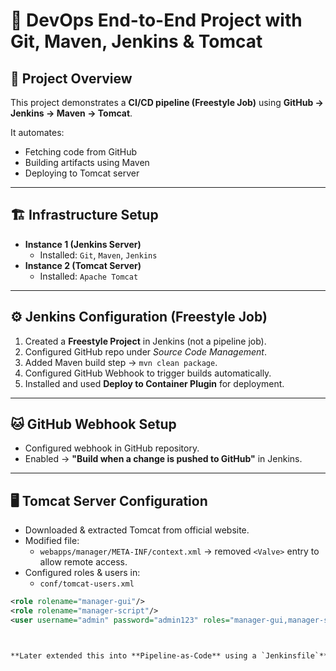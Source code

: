 # 🚀 DevOps End-to-End Project with Git, Maven, Jenkins & Tomcat

## 📌 Project Overview  
This project demonstrates a **CI/CD pipeline (Freestyle Job)** using **GitHub → Jenkins → Maven → Tomcat**.  

It automates:  
- Fetching code from GitHub  
- Building artifacts using Maven  
- Deploying to Tomcat server


---

## 🏗️ Infrastructure Setup  
- **Instance 1 (Jenkins Server)**  
  - Installed: `Git`, `Maven`, `Jenkins`  
- **Instance 2 (Tomcat Server)**  
  - Installed: `Apache Tomcat`

---

## ⚙️ Jenkins Configuration (Freestyle Job)  
1. Created a **Freestyle Project** in Jenkins (not a pipeline job).  
2. Configured GitHub repo under *Source Code Management*.  
3. Added Maven build step → `mvn clean package`.  
4. Configured GitHub Webhook to trigger builds automatically.  
5. Installed and used **Deploy to Container Plugin** for deployment.  


---

## 🐱 GitHub Webhook Setup  
- Configured webhook in GitHub repository.  
- Enabled → **"Build when a change is pushed to GitHub"** in Jenkins.  

---

## 🖥️ Tomcat Server Configuration  
- Downloaded & extracted Tomcat from official website.  
- Modified file:  
  - `webapps/manager/META-INF/context.xml` → removed `<Valve>` entry to allow remote access.  
- Configured roles & users in:  
  - `conf/tomcat-users.xml`  

```xml
<role rolename="manager-gui"/>
<role rolename="manager-script"/>
<user username="admin" password="admin123" roles="manager-gui,manager-script"/>



**Later extended this into **Pipeline-as-Code** using a `Jenkinsfile`**

